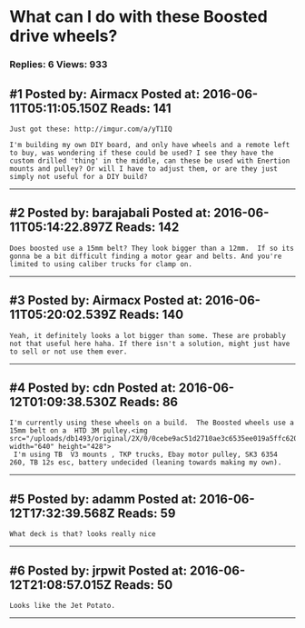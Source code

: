 # What can I do with these Boosted drive wheels?

### Replies: 6 Views: 933

## \#1 Posted by: Airmacx Posted at: 2016-06-11T05:11:05.150Z Reads: 141

```
Just got these: http://imgur.com/a/yT1IQ

I'm building my own DIY board, and only have wheels and a remote left to buy, was wondering if these could be used? I see they have the custom drilled 'thing' in the middle, can these be used with Enertion mounts and pulley? Or will I have to adjust them, or are they just simply not useful for a DIY build?
```

---
## \#2 Posted by: barajabali Posted at: 2016-06-11T05:14:22.897Z Reads: 142

```
Does boosted use a 15mm belt? They look bigger than a 12mm.  If so its gonna be a bit difficult finding a motor gear and belts. And you're limited to using caliber trucks for clamp on.
```

---
## \#3 Posted by: Airmacx Posted at: 2016-06-11T05:20:02.539Z Reads: 140

```
Yeah, it definitely looks a lot bigger than some. These are probably not that useful here haha. If there isn't a solution, might just have to sell or not use them ever.
```

---
## \#4 Posted by: cdn Posted at: 2016-06-12T01:09:38.530Z Reads: 86

```
I'm currently using these wheels on a build.  The Boosted wheels use a 15mm belt on a  HTD 3M pulley.<img src="/uploads/db1493/original/2X/0/0cebe9ac51d2710ae3c6535ee019a5ffc620f314.jpg" width="640" height="428">
 I'm using TB  V3 mounts , TKP trucks, Ebay motor pulley, SK3 6354 260, TB 12s esc, battery undecided (leaning towards making my own).
```

---
## \#5 Posted by: adamm Posted at: 2016-06-12T17:32:39.568Z Reads: 59

```
What deck is that? looks really nice
```

---
## \#6 Posted by: jrpwit Posted at: 2016-06-12T21:08:57.015Z Reads: 50

```
Looks like the Jet Potato.
```

---
